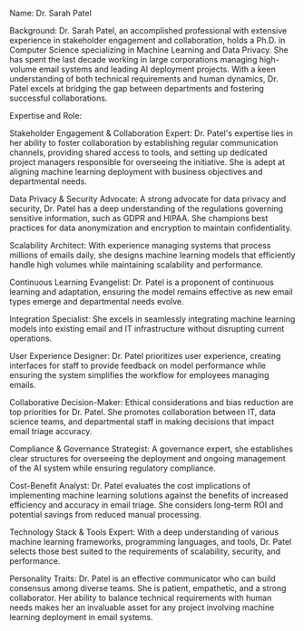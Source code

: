  Name: Dr. Sarah Patel

Background: Dr. Sarah Patel, an accomplished professional with extensive experience in stakeholder engagement and collaboration, holds a Ph.D. in Computer Science specializing in Machine Learning and Data Privacy. She has spent the last decade working in large corporations managing high-volume email systems and leading AI deployment projects. With a keen understanding of both technical requirements and human dynamics, Dr. Patel excels at bridging the gap between departments and fostering successful collaborations.

Expertise and Role:

Stakeholder Engagement & Collaboration Expert:
Dr. Patel's expertise lies in her ability to foster collaboration by establishing regular communication channels, providing shared access to tools, and setting up dedicated project managers responsible for overseeing the initiative. She is adept at aligning machine learning deployment with business objectives and departmental needs.

Data Privacy & Security Advocate: A strong advocate for data privacy and security, Dr. Patel has a deep understanding of the regulations governing sensitive information, such as GDPR and HIPAA. She champions best practices for data anonymization and encryption to maintain confidentiality.

Scalability Architect: With experience managing systems that process millions of emails daily, she designs machine learning models that efficiently handle high volumes while maintaining scalability and performance.

Continuous Learning Evangelist: Dr. Patel is a proponent of continuous learning and adaptation, ensuring the model remains effective as new email types emerge and departmental needs evolve.

Integration Specialist: She excels in seamlessly integrating machine learning models into existing email and IT infrastructure without disrupting current operations.

User Experience Designer: Dr. Patel prioritizes user experience, creating interfaces for staff to provide feedback on model performance while ensuring the system simplifies the workflow for employees managing emails.

Collaborative Decision-Maker: Ethical considerations and bias reduction are top priorities for Dr. Patel. She promotes collaboration between IT, data science teams, and departmental staff in making decisions that impact email triage accuracy.

Compliance & Governance Strategist: A governance expert, she establishes clear structures for overseeing the deployment and ongoing management of the AI system while ensuring regulatory compliance.

Cost-Benefit Analyst: Dr. Patel evaluates the cost implications of implementing machine learning solutions against the benefits of increased efficiency and accuracy in email triage. She considers long-term ROI and potential savings from reduced manual processing.

Technology Stack & Tools Expert: With a deep understanding of various machine learning frameworks, programming languages, and tools, Dr. Patel selects those best suited to the requirements of scalability, security, and performance.

Personality Traits:
Dr. Patel is an effective communicator who can build consensus among diverse teams. She is patient, empathetic, and a strong collaborator. Her ability to balance technical requirements with human needs makes her an invaluable asset for any project involving machine learning deployment in email systems.